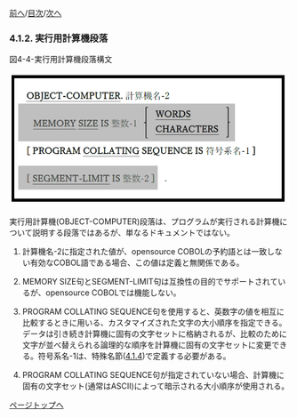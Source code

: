 <!--navi start1-->
[前へ](4-1-1.md)/[目次](https://opensourcecobol.github.io/markdown/TOC.html)/[次へ](4-1-3.md)
<!--navi end1-->
### 4.1.2. 実行用計算機段落

図4-4-実行用計算機段落構文

![alt text](Image/4-4.png)

実行用計算機(OBJECT-COMPUTER)段落は、プログラムが実行される計算機について説明する段落ではあるが、単なるドキュメントではない。

1. 計算機名-2に指定された値が、opensource COBOLの予約語とは一致しない有効なCOBOL語である場合、この値は定義と無関係である。

2. MEMORY SIZE句とSEGMENT-LIMIT句は互換性の目的でサポートされているが、opensource COBOLでは機能しない。

3. PROGRAM COLLATING SEQUENCE句を使用すると、英数字の値を相互に比較するときに用いる、カスタマイズされた文字の大小順序を指定できる。データは引き続き計算機に固有の文字セットに格納されるが、比較のために文字が並べ替えられる論理的な順序を計算機に固有の文字セットに変更できる。符号系名-1は、特殊名節([4.1.4](4-1-4.md))で定義する必要がある。

4. PROGRAM COLLATING SEQUENCE句が指定されていない場合、計算機に固有の文字セット(通常はASCII)によって暗示される大小順序が使用される。

<!--navi start2-->

[ページトップへ](4-1-2.md)
<!--navi end2-->
